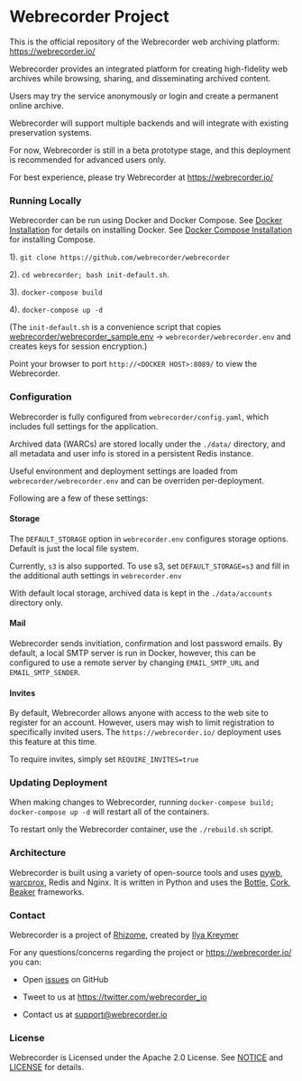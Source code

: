 # Webrecorder Project

This is the official repository of the Webrecorder web archiving platform: https://webrecorder.io/

Webrecorder provides an integrated platform for creating high-fidelity web archives while browsing, sharing, 
and disseminating archived content.

Users may try the service anonymously or login and create a permanent online archive.

Webrecorder will support multiple backends and will integrate with existing preservation systems.

For now, Webrecorder is still in a beta prototype stage, and this deployment is recommended for advanced users only.

For best experience, please try Webrecorder at https://webrecorder.io/


### Running Locally

Webrecorder can be run using Docker and Docker Compose. See [Docker Installation](https://docs.docker.com/installation/) for details on installing Docker. See [Docker Compose Installation](https://docs.docker.com/compose/install/) for installing Compose.

1). `git clone https://github.com/webrecorder/webrecorder`

2).  `cd webrecorder; bash init-default.sh`.

3). `docker-compose build`

4). `docker-compose up -d`

(The `init-default.sh` is a convenience script that copies [webrecorder/webrecorder_sample.env](webrecorder/webrecorder_sample.env) -> `webrecorder/webrecorder.env` and creates keys for session encryption.)

Point your browser to port `http://<DOCKER HOST>:8089/` to view the Webrecorder.

### Configuration

Webrecorder is fully configured from `webrecorder/config.yaml`, which includes full settings for the application.

Archived data (WARCs) are stored locally under the `./data/` directory, and all metadata and user info is stored in a persistent Redis instance.

Useful environment and deployment settings are loaded from `webrecorder/webrecorder.env` and can be overriden per-deployment.

Following are a few of these settings:

#### Storage

The `DEFAULT_STORAGE` option in `webrecorder.env` configures storage options. Default is just the local file system.

Currently, `s3` is also supported. To use s3, set `DEFAULT_STORAGE=s3` and fill in the additional auth settings in `webrecorder.env`

With default local storage, archived data is kept in the `./data/accounts` directory only.


#### Mail

Webrecorder sends invitiation, confirmation and lost password emails. By default, a local SMTP server is run in Docker, however, this can be configured to use a remote server by changing `EMAIL_SMTP_URL` and `EMAIL_SMTP_SENDER`.

#### Invites

By default, Webrecorder allows anyone with access to the web site to register for an account. However, users may wish to limit
registration to specifically invited users. The `https://webrecorder.io/` deployment uses this feature at this time.

To require invites, simply set `REQUIRE_INVITES=true`

### Updating Deployment

When making changes to Webrecorder, running `docker-compose build; docker-compose up -d` will restart all of the containers.

To restart only the Webrecorder container, use the `./rebuild.sh` script.

### Architecture

Webrecorder is built using a variety of open-source tools and uses [pywb](https://github.com/ikreymer/pywb), [warcprox](https://github.com/ikreymer/warcprox), Redis and Nginx. It is written in Python and uses the [Bottle](http://bottlepy.org/docs/dev/index.html), [Cork](http://cork.firelet.net/), [Beaker](https://beaker.readthedocs.org/en/latest/) frameworks.

### Contact

Webrecorder is a project of [Rhizome](https://rhizome.org), created by [Ilya Kreymer](https://github.com/ikreymer)

For any questions/concerns regarding the project or https://webrecorder.io/ you can:

* Open [issues](https://github.com/webrecorder/webrecorder/issues) on GitHub

* Tweet to us at https://twitter.com/webrecorder_io

* Contact us at support@webrecorder.io


### License

Webrecorder is Licensed under the Apache 2.0 License. See [NOTICE](NOTICE) and [LICENSE](LICENSE) for details.
